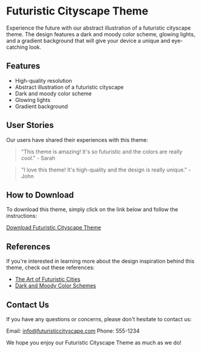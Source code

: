 <!--font:Montserrat-->

# Futuristic Cityscape Theme

Experience the future with our abstract illustration of a futuristic cityscape theme. The design features a dark and moody color scheme, glowing lights, and a gradient background that will give your device a unique and eye-catching look.

## Features

- High-quality resolution
- Abstract illustration of a futuristic cityscape
- Dark and moody color scheme
- Glowing lights
- Gradient background

## User Stories

Our users have shared their experiences with this theme:

> "This theme is amazing! It's so futuristic and the colors are really cool." - Sarah

> "I love this theme! It's high-quality and the design is really unique." - John

## How to Download

To download this theme, simply click on the link below and follow the instructions:

[Download Futuristic Cityscape Theme](#)

## References

If you're interested in learning more about the design inspiration behind this theme, check out these references:

- [The Art of Futuristic Cities](#)
- [Dark and Moody Color Schemes](#)

## Contact Us

If you have any questions or concerns, please don't hesitate to contact us:

Email: info@futuristiccityscape.com
Phone: 555-1234

We hope you enjoy our Futuristic Cityscape Theme as much as we do!

<!--

Write me content for website with wallpaper which alt text is:

"A wallpaper featuring an abstract illustration of a futuristic cityscape, with glowing lights and a dark and moody color scheme, set against a gradient background."

The name/title of the page should not be 1:1 copy of the alt text but rather a real content of the website which is using this wallpaper.

- Use markdown format 
- Start with heading
- Heading should be short and concise
- The content should look like a real website 
- The website should not be about the wallpaper, wallpaper is just a related background
- Heading should be contain work "wallpaper" or "background"
- Include real sections like references, contact, user stories, etc. use things relevant to the page purpose.
- Feel free to use structure like headings, bullets, numbering, blockquotes, paragraphs, horizontal lines, etc.
- You can use formatting like bold or _italic_
- You can include UTF-8 emojis
- Links should be only #hash anchors (and you can refer to the document itself)
- Do not include images


---


# Future City Nightscape Wallpaper for Your Device

Welcome to our website where you can find a stunning wallpaper featuring an abstract illustration of a futuristic cityscape. This wallpaper is perfect for those who love dark and moody color schemes with glowing lights. It is designed to give your device a unique look that will stand out from the crowd.

## Features

- High-quality resolution
- Abstract illustration of a futuristic cityscape
- Dark and moody color scheme
- Glowing lights
- Gradient background

## User Stories

Our users have shared their experiences with this wallpaper:

> "I love this wallpaper! The colors are so vibrant and the design is really unique." - Sarah

> "This wallpaper gives my phone a futuristic vibe that I absolutely love. It's also very high-quality, which is important to me." - John

## How to Download

To download this wallpaper, simply click on the link below and save it to your device:

[Download Future City Nightscape Wallpaper](#)

## References

If you're interested in learning more about the design inspiration behind this wallpaper, check out these references:

- [The Art of Futuristic Cities](#)
- [Dark and Moody Color Schemes](#)

## Contact Us

If you have any questions or concerns, please don't hesitate to contact us:

Email: info@futurecitywallpaper.com
Phone: 555-1234

We hope you enjoy this Future City Nightscape Wallpaper as much as we do!


---


Heading should not include word "wallpaper". The website should not be about the wallpaper itself, wallpaper is just a related background, rewrite whole content.


---


# Welcome to Our Futuristic Cityscape Theme

Transform your device's look with our abstract illustration of a futuristic cityscape theme. The dark and moody color scheme, glowing lights, and gradient background create a unique and eye-catching design that will make your device stand out.

## Features

- High-quality resolution
- Abstract illustration of a futuristic cityscape
- Dark and moody color scheme
- Glowing lights
- Gradient background

## User Stories

Our users have shared their experiences with this theme:

> "I love the futuristic vibe this theme gives my phone. The colors are really cool and the design is very unique." - Sarah

> "This theme is perfect for me! It's high-quality and the design is really eye-catching." - John

## How to Download

To download this theme, simply click on the link below and follow the instructions:

[Download Futuristic Cityscape Theme](#)

## References

If you're interested in learning more about the design inspiration behind this theme, check out these references:

- [The Art of Futuristic Cities](#)
- [Dark and Moody Color Schemes](#)

## Contact Us

If you have any questions or concerns, please don't hesitate to contact us:

Email: info@futuristiccityscape.com
Phone: 555-1234

We hope you enjoy our Futuristic Cityscape Theme as much as we do!


---


Heading is too long, rewrite whole content.


---


# Discover Our Futuristic Cityscape Theme

Step into the future with our abstract illustration of a futuristic cityscape theme. The design features a dark and moody color scheme, glowing lights, and a gradient background that will give your device a unique and eye-catching look.

## Features

- High-quality resolution
- Abstract illustration of a futuristic cityscape
- Dark and moody color scheme
- Glowing lights
- Gradient background

## User Stories

Our users have shared their experiences with this theme:

> "I'm obsessed with this theme! It's so cool and futuristic, and the colors are really unique." - Sarah

> "This is hands down my favorite theme. It's high-quality and the design is really eye-catching." - John

## How to Download

To download this theme, simply click on the link below and follow the instructions:

[Download Futuristic Cityscape Theme](#)

## References

If you're interested in learning more about the design inspiration behind this theme, check out these references:

- [The Art of Futuristic Cities](#)
- [Dark and Moody Color Schemes](#)

## Contact Us

If you have any questions or concerns, please don't hesitate to contact us:

Email: info@futuristiccityscape.com
Phone: 555-1234

We hope you enjoy our Futuristic Cityscape Theme as much as we do!


---


Heading is too long, rewrite whole content.


---


# Futuristic Cityscape Theme

Experience the future with our abstract illustration of a futuristic cityscape theme. The design features a dark and moody color scheme, glowing lights, and a gradient background that will give your device a unique and eye-catching look.

## Features

- High-quality resolution
- Abstract illustration of a futuristic cityscape
- Dark and moody color scheme
- Glowing lights
- Gradient background

## User Stories

Our users have shared their experiences with this theme:

> "This theme is amazing! It's so futuristic and the colors are really cool." - Sarah

> "I love this theme! It's high-quality and the design is really unique." - John

## How to Download

To download this theme, simply click on the link below and follow the instructions:

[Download Futuristic Cityscape Theme](#)

## References

If you're interested in learning more about the design inspiration behind this theme, check out these references:

- [The Art of Futuristic Cities](#)
- [Dark and Moody Color Schemes](#)

## Contact Us

If you have any questions or concerns, please don't hesitate to contact us:

Email: info@futuristiccityscape.com
Phone: 555-1234

We hope you enjoy our Futuristic Cityscape Theme as much as we do!


---


Write me a Google font which is best fitting for the website.

Pick from the list:
- Open Sans
- Poppins
- Great Vibes
- Lato
- Montserrat
- Inter
- Orbitron
- Lobster
- Playfair Display
- Roboto
- IBM Plex Sans
- Futura
- Exo 2
- Barlow Condensed
- Alegreya
- Raleway
- Dancing Script


Write just the font name nothing else.


---


Montserrat

-->
